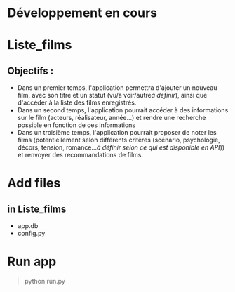# Développement en cours

# Liste_films
## Objectifs :
- Dans un premier temps, l'application permettra d'ajouter un nouveau film, avec son titre et un statut (vu/à voir/autre*à définir*), ainsi que d'accéder à la liste des films enregistrés.
- Dans un second temps, l'application pourrait accéder à des informations sur le film (acteurs, réalisateur, année...) et rendre une recherche possible en fonction de ces informations
- Dans un troisième temps, l'application pourrait proposer de noter les films (potentiellement selon différents critères (scénario, psychologie, décors, tension, romance...*à définir selon ce qui est disponible en API*)) et renvoyer des recommandations de films.

# Add files
## in Liste_films
- app.db 
- config.py

# Run app
>  python run.py
  

